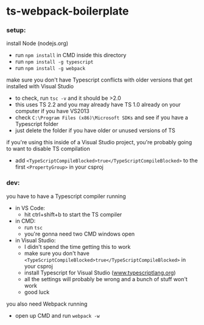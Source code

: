 # ts-webpack-boilerplate

### setup:
install Node (nodejs.org)

* run `npm install` in CMD inside this directory
* run `npm install -g typescript`
* run `npm install -g webpack`

make sure you don't have Typescript conflicts with older versions that get installed with Visual Studio

* to check, run `tsc -v` and it should be >2.0
* this uses TS 2.2 and you may already have TS 1.0 already on your computer if you have VS2013
* check `C:\Program Files (x86)\Microsoft SDKs` and see if you have a Typescript folder
* just delete the folder if you have older or unused versions of TS

if you're using this inside of a Visual Studio project, you're probably going to want to disable TS compilation
* add `<TypeScriptCompileBlocked>true</TypeScriptCompileBlocked>` to the first `<PropertyGroup>` in your csproj

### dev:
you have to have a Typescript compiler running

* in VS Code:
  * hit ctrl+shift+b to start the TS compiler
* in CMD:
  * run `tsc`
  * you're gonna need two CMD windows open
* in Visual Studio:
  * I didn't spend the time getting this to work
  * make sure you don't have `<TypeScriptCompileBlocked>true</TypeScriptCompileBlocked>` in your csproj
  * install Typescript for Visual Studio (www.typescriptlang.org)
  * all the settings will probably be wrong and a bunch of stuff won't work
  * good luck

you also need Webpack running

* open up CMD and run `webpack -w`